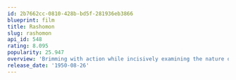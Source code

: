 ```yaml
---
id: 2b7662cc-0810-428b-bd5f-281936eb3866
blueprint: film
title: Rashomon
slug: rashomon
api_id: 548
rating: 8.095
popularity: 25.947
overview: 'Brimming with action while incisively examining the nature of truth, "Rashomon" is perhaps the finest film ever to investigate the philosophy of justice. Through an ingenious use of camera and flashbacks, Kurosawa reveals the complexities of human nature as four people recount different versions of the story of a man''s murder and the rape of his wife.'
release_date: '1950-08-26'
---
```

